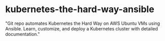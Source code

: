 # kubernetes-the-hard-way-ansible
"Git repo automates Kubernetes the Hard Way on AWS Ubuntu VMs using Ansible. Learn, customize, and deploy a Kubernetes cluster with detailed documentation."
